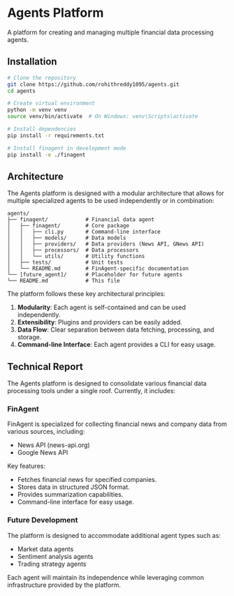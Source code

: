 # Agents Platform

A platform for creating and managing multiple financial data processing agents.

## Installation

```bash
# Clone the repository
git clone https://github.com/rohithreddy1095/agents.git
cd agents

# Create virtual environment
python -m venv venv
source venv/bin/activate  # On Windows: venv\Scripts\activate

# Install dependencies
pip install -r requirements.txt

# Install finagent in development mode
pip install -e ./finagent
```

## Architecture

The Agents platform is designed with a modular architecture that allows for multiple specialized agents to be used independently or in combination:

```
agents/
├── finagent/            # Financial data agent
│   ├── finagent/        # Core package
│   │   ├── cli.py       # Command-line interface
│   │   ├── models/      # Data models
│   │   ├── providers/   # Data providers (News API, GNews API)
│   │   ├── processors/  # Data processors
│   │   └── utils/       # Utility functions
│   ├── tests/           # Unit tests
│   └── README.md        # FinAgent-specific documentation
└── [future_agent]/      # Placeholder for future agents
└── README.md            # This file
```

The platform follows these key architectural principles:

1. **Modularity**: Each agent is self-contained and can be used independently.
2. **Extensibility**: Plugins and providers can be easily added.
3. **Data Flow**: Clear separation between data fetching, processing, and storage.
4. **Command-line Interface**: Each agent provides a CLI for easy usage.

## Technical Report

The Agents platform is designed to consolidate various financial data processing tools under a single roof. Currently, it includes:

### FinAgent

FinAgent is specialized for collecting financial news and company data from various sources, including:

- News API (news-api.org)
- Google News API

Key features:
- Fetches financial news for specified companies.
- Stores data in structured JSON format.
- Provides summarization capabilities.
- Command-line interface for easy usage.

### Future Development

The platform is designed to accommodate additional agent types such as:
- Market data agents
- Sentiment analysis agents 
- Trading strategy agents

Each agent will maintain its independence while leveraging common infrastructure provided by the platform.